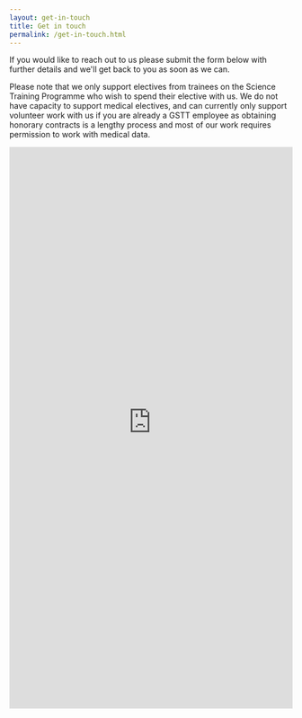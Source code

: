 ```yaml
---
layout: get-in-touch
title: Get in touch
permalink: /get-in-touch.html
---
```


If you would like to reach out to us please submit the form below with further details and we'll get back to you as soon as we can.

Please note that we only support electives from trainees on the Science Training Programme who wish to spend their elective with us. We 
do not have capacity to support medical electives, and can currently only support volunteer work with us if you are already a GSTT employee 
as obtaining honorary contracts is a lengthy process and most of our work requires permission to work with medical data. 

<iframe
  src="https://jnkpjp4739m6qy5.embednotionpage.com/1506789535ae8057984ed7afff584658"
  style="width: 100%; height: 1000px; border: none !important; padding: 0;"
></iframe>
